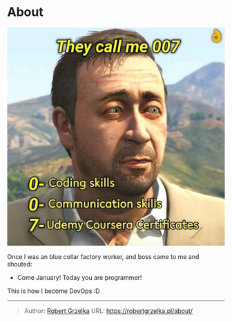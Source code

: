 # About


![](images/2023-10-03-08-17-21.png)


Once I was an blue collar factory worker, and boss came to me and shouted:
- Come January! Today you are programmer!

This is how I become DevOps :D


---

> Author: [Robert Grzelka](https://robert.grzelka.pl)
> URL: https://robertgrzelka.pl/about/


